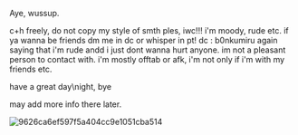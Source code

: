 




Aye, wussup.

c+h freely, do not copy my style of smth ples, iwc!!! i'm moody, rude etc. if ya wanna be friends dm me in dc or whisper in pt! dc : b0nkumiru
again saying that i'm rude andd i just dont wanna hurt anyone. im not a pleasant person to contact with.
i'm mostly offtab or afk, i'm not only if i'm with my friends etc.

have a great day\night, bye 






may add more info there later.








![9626ca6ef597f5a404cc9e1051cba514](https://github.com/user-attachments/assets/88da8a20-112b-4f36-ad3b-8679666afe96)
